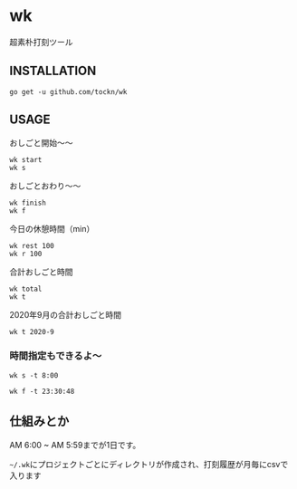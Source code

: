 # wk

超素朴打刻ツール

## INSTALLATION

```
go get -u github.com/tockn/wk
```

## USAGE

おしごと開始〜〜
```
wk start
wk s
```

おしごとおわり〜〜
```
wk finish
wk f
```

今日の休憩時間（min）
```
wk rest 100
wk r 100
```

合計おしごと時間
```
wk total
wk t
```

2020年9月の合計おしごと時間
```
wk t 2020-9
```


### 時間指定もできるよ〜
```
wk s -t 8:00
```
```
wk f -t 23:30:48
```

## 仕組みとか

AM 6:00 ~ AM 5:59までが1日です。

`~/.wk`にプロジェクトごとにディレクトリが作成され、打刻履歴が月毎にcsvで入ります
